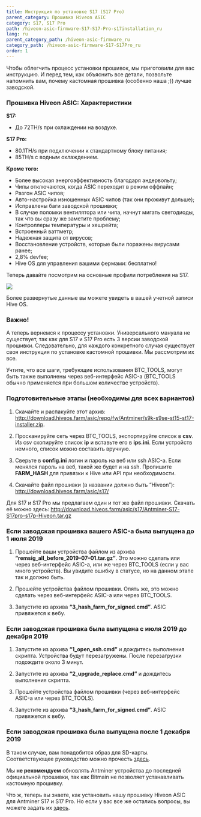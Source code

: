 ```yaml
---
title: Инструкция по установке S17 (S17 Pro)
parent_category: Прошивка Hiveon ASIC
category: S17, S17 Pro
path: /hiveon-asic-firmware-S17-S17-Pro-s17installation_ru
lang: ru
parent_category_path: /hiveon-asic-firmware_ru
category_path: /hiveon-asic-firmware-S17-S17Pro_ru
order: 1
---
```


Чтобы облегчить процесс установки прошивок, мы приготовили для вас инструкцию. И перед тем, как объяснить все детали, позвольте напомнить вам, почему кастомная прошивка (особенно наша ;)) лучше заводской.

### Прошивка Hiveon ASIC: Характеристики
**S17:**

- До 72TH/s при охлаждении на воздухе.

**S17 Pro:**

- 80.1TH/s при подключении к стандартному блоку питания;
- 85TH/s с водным охлаждением.

**Кроме того:**
- Более высокая энергоэффективность благодаря андервольту;
- Чипы отключаются, когда ASIC переходит в режим оффлайн;
- Разгон ASIC чипов;
- Авто-настройка изношенных ASIC чипов (так они проживут дольше);
- Исправлены баги заводской прошивки;
- В случае поломки вентилятора или чипа, начнут мигать светодиоды, так что вы сразу же заметите проблему;
- Контроллеры температуры и хешрейта;
- Встроенный ваттметр;
- Надежная защита от вирусов;
- Восстановление устройств, которые были поражены вирусами ранее;
- 2,8% devfee;
- Hive OS для управления вашими фермами: бесплатно!

Теперь давайте посмотрим на основные профили потребления на S17.

<img src="https://miro.medium.com/max/1000/1*KkyVKuSSz0GTqCxOV1Wrrg.jpeg">

Более развернутые данные вы можете увидеть в вашей учетной записи Hive OS.

### Важно!
А теперь вернемся к процессу установки. Универсального мануала не существует, так как для S17 и S17 Pro есть 3 версии заводской прошивки. Следовательно, для каждого конкретного случая существует своя инструкция по установке кастомной прошивки. Мы рассмотрим их все.

Учтите, что все шаги, требующие использования BTC_TOOLS, могут быть также выполнены через веб-интерфейс ASIC-а (BTC_TOOLS обычно применяется при большом количестве устройств).

### Подготовительные этапы (необходимы для всех вариантов)
1. Скачайте и распакуйте этот архив: http://download.hiveos.farm/asic/repo/fw/Antminer/s9k-s9se-st15-st17-installer.zip.

2. Просканируйте сеть через BTC_TOOLS, экспортируйте список в **csv**. Из csv скопируйте список **ip** и вставьте его в **ips.ini**. Если устройств немного, список можно составить вручную.

3. Сверьте в **config.ini** логин и пароль на веб или ssh ASIC-а. Если менялся пароль на веб, такой же будет и на ssh. Пропишите **FARM_HASH** для привязки к Hive или API при необходимости.

4. Скачайте файл прошивки (в названии должно быть “Hiveon”):
http://download.hiveos.farm/asic/s17/

Для S17 и S17 Pro мы предлагаем один и тот же файл прошивки. Скачать её можно здесь:
http://download.hiveos.farm/asic/s17/Antminer-S17-S17pro-s17p-Hiveon.tar.gz

### Если заводская прошивка вашего ASIC-а была выпущена до 1 июля 2019
1. Прошейте ваши устройства файлом из архива **“remsig_all_before_2019–07–01.tar.gz”**. Это можно сделать или через веб-интерфейс ASIC-а, или же через BTC_TOOLS (если у вас много устройств). Вы увидите ошибку в статусе, но на данном этапе так и должно быть.

2. Прошейте устройства файлом прошивки. Опять же, это можно сделать через веб-интерфейс ASIC-а или через BTC_TOOLS.

3. Запустите из архива **“3_hash_farm_for_signed.cmd”**. ASIC привяжется к вебу.

### Если заводская прошивка была выпущена с июля 2019 до декабря 2019
1. Запустите из архива **“1_open_ssh.cmd”** и дождитесь выполнения скрипта. Устройства будут перезагружены. После перезагрузки подождите около 3 минут.

2. Запустите из архива **“2_upgrade_replace.cmd”** и дождитесь выполнения скрипта.

3. Прошейте устройства файлом прошивки (через веб-интерфейс ASIC-а или через BTC_TOOLS).

4. Запустите из архива **“3_hash_farm_for_signed.cmd”**. ASIC привяжется к вебу.

### Если заводская прошивка была выпущена после 1 декабря 2019
В таком случае, вам понадобится образ для SD-карты. Соответствующее руководство можно прочесть [здесь](https://hiveos.farm/hiveon-asic-firmware-general-installation_sd_card_ru).

Мы **не рекомендуем** обновлять Antminer устройства до последней официальной прошивки, так как Bitmain не позволяет устанавливать кастомную прошивку.

Что ж, теперь вы знаете, как установить нашу прошивку Hiveon ASIC для Antminer S17 и S17 Pro. Но если у вас все же остались вопросы, вы можете задать их <a href="https://t.me/hiveonasic">здесь</a>.
